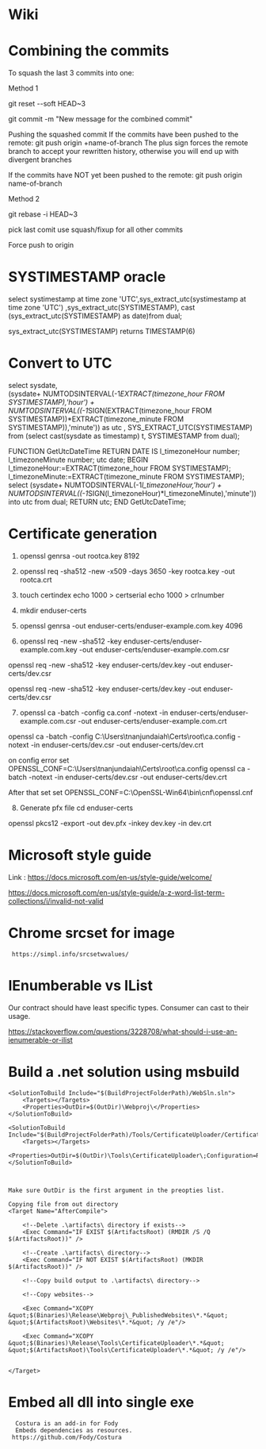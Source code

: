 # Wiki

# Combining the commits
To squash the last 3 commits into one:

Method 1

git reset --soft HEAD~3

git commit -m "New message for the combined commit"

Pushing the squashed commit
If the commits have been pushed to the remote:
git push origin +name-of-branch
The plus sign forces the remote branch to accept your rewritten history, otherwise you will end up with divergent branches

If the commits have NOT yet been pushed to the remote:
git push origin name-of-branch


Method 2

git rebase -i HEAD~3

pick last comit
use squash/fixup for all other commits

Force push to origin

# SYSTIMESTAMP oracle

select systimestamp at time zone 'UTC',sys_extract_utc(systimestamp at time zone 'UTC') ,sys_extract_utc(SYSTIMESTAMP), cast (sys_extract_utc(SYSTIMESTAMP) as date)from dual;

sys_extract_utc(SYSTIMESTAMP) returns TIMESTAMP(6)

# Convert to UTC
 select sysdate,      
      (sysdate+ NUMTODSINTERVAL(-1*EXTRACT(timezone_hour FROM SYSTIMESTAMP),'hour') +  NUMTODSINTERVAL((-1*SIGN(EXTRACT(timezone_hour FROM SYSTIMESTAMP))*EXTRACT(timezone_minute FROM SYSTIMESTAMP)),'minute')) as utc ,
        SYS_EXTRACT_UTC(SYSTIMESTAMP) from (select cast(sysdate as timestamp) t, SYSTIMESTAMP from dual);
        
FUNCTION GetUtcDateTime
  RETURN DATE
  IS
  l_timezoneHour number;
  l_timezoneMinute number;
  utc date;
  BEGIN
  l_timezoneHour:=EXTRACT(timezone_hour FROM SYSTIMESTAMP);
  l_timezoneMinute:=EXTRACT(timezone_minute FROM SYSTIMESTAMP);
  select (sysdate+ NUMTODSINTERVAL(-1*l_timezoneHour,'hour') +  NUMTODSINTERVAL((-1*SIGN(l_timezoneHour)*l_timezoneMinute),'minute')) into utc from dual;
  RETURN utc;
  END GetUtcDateTime;
  
 
     
# Certificate generation

1. openssl genrsa -out rootca.key 8192

2. openssl req -sha512 -new -x509 -days 3650 -key rootca.key -out rootca.crt

3. touch certindex
echo 1000 > certserial
echo 1000 > crlnumber

4. mkdir enduser-certs

5. openssl genrsa -out enduser-certs/enduser-example.com.key 4096

6. openssl req -new -sha512 -key enduser-certs/enduser-example.com.key -out enduser-certs/enduser-example.com.csr

openssl req -new -sha512 -key enduser-certs/dev.key -out enduser-certs/dev.csr

openssl req -new -sha512 -key enduser-certs/dev.key -out enduser-certs/dev.csr


7. openssl ca -batch -config ca.conf -notext -in enduser-certs/enduser-example.com.csr -out enduser-certs/enduser-example.com.crt

openssl ca -batch -config C:\Users\tnanjundaiah\Certs\root\ca.config -notext -in enduser-certs/dev.csr -out enduser-certs/dev.crt

on config error
set OPENSSL_CONF=C:\Users\tnanjundaiah\Certs\root\ca.config
openssl ca -batch -notext -in enduser-certs/dev.csr -out enduser-certs/dev.crt

After that set
set OPENSSL_CONF=C:\OpenSSL-Win64\bin\cnf\openssl.cnf

8. Generate pfx file
cd enduser-certs
 
openssl pkcs12 -export -out dev.pfx -inkey dev.key -in dev.crt


# Microsoft style guide
  
  Link :  https://docs.microsoft.com/en-us/style-guide/welcome/
  
  https://docs.microsoft.com/en-us/style-guide/a-z-word-list-term-collections/i/invalid-not-valid
  
# Chrome srcset for image 

     https://simpl.info/srcsetwvalues/
     
# IEnumberable vs IList
Our contract should have least specific types. Consumer can cast to their usage.

https://stackoverflow.com/questions/3228708/what-should-i-use-an-ienumerable-or-ilist

# Build a .net solution using msbuild

    <SolutionToBuild Include="$(BuildProjectFolderPath)/WebSln.sln">
        <Targets></Targets>
        <Properties>OutDir=$(OutDir)\Webproj\</Properties>
    </SolutionToBuild>
    
    <SolutionToBuild Include="$(BuildProjectFolderPath)/Tools/CertificateUploader/CertificateUploader.csproj">
        <Targets></Targets>
        <Properties>OutDir=$(OutDir)\Tools\CertificateUploader\;Configuration=Release;Platform=AnyCPU</Properties>
    </SolutionToBuild>
    
    
    
    Make sure OutDir is the first argument in the preopties list.
    
    Copying file from out directory
    <Target Name="AfterCompile">
		
		<!--Delete .\artifacts\ directory if exists-->
		<Exec Command="IF EXIST $(ArtifactsRoot) (RMDIR /S /Q $(ArtifactsRoot))" />
		
		<!--Create .\artifacts\ directory-->
		<Exec Command="IF NOT EXIST $(ArtifactsRoot) (MKDIR $(ArtifactsRoot))" />
		
		<!--Copy build output to .\artifacts\ directory-->
		
		<!--Copy websites-->
		
		<Exec Command="XCOPY &quot;$(Binaries)\Release\Webproj\_PublishedWebsites\*.*&quot; &quot;$(ArtifactsRoot)\Websites\*.*&quot; /y /e"/>
			
		<Exec Command="XCOPY &quot;$(Binaries)\Release\Tools\CertificateUploader\*.*&quot; &quot;$(ArtifactsRoot)\Tools\CertificateUploader\*.*&quot; /y /e"/>
		
		
	</Target>
	
	
# Embed all dll into single exe
      Costura is an add-in for Fody
      Embeds dependencies as resources.
     https://github.com/Fody/Costura
    
